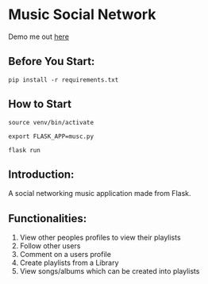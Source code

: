 # Music Social Network

Demo me out [here](http://musc-social.herokuapp.com)

## Before You Start:
``` pip install -r requirements.txt ```

## How to Start
``` source venv/bin/activate ```

``` export FLASK_APP=musc.py ```

``` flask run ```

## Introduction:
A social networking music application made from Flask.

## Functionalities:
1. View other peoples profiles to view their playlists
1. Follow other users
1. Comment on a users profile
1. Create playlists from a Library
1. View songs/albums which can be created into playlists


